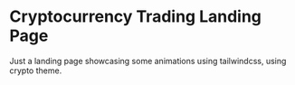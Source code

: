 # Cryptocurrency Trading Landing Page

Just a landing page showcasing some animations using tailwindcss, using crypto theme.
